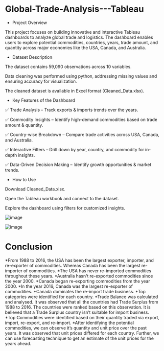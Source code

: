 # Global-Trade-Analysis---Tableau

* Project Overview

This project focuses on building innovative and interactive Tableau dashboards to analyze global trade and logistics. The dashboard enables users to explore potential commodities, countries, years, trade amount, and quantity across major economies like the USA, Canada, and Australia.

* Dataset Description

The dataset contains 59,090 observations across 10 variables.

Data cleaning was performed using python, addressing missing values and ensuring accuracy for visualization.

The cleaned dataset is available in Excel format (Cleaned_Data.xlsx).

* Key Features of the Dashboard

✅ Trade Analysis – Track exports & imports trends over the years.

✅ Commodity Insights – Identify high-demand commodities based on trade amount & quantity.

✅ Country-wise Breakdown – Compare trade activities across USA, Canada, and Australia.

✅ Interactive Filters – Drill down by year, country, and commodity for in-depth insights.

✅ Data-Driven Decision Making – Identify growth opportunities & market trends.

* How to Use

Download Cleaned_Data.xlsx.

Open the Tableau workbook and connect to the dataset.

Explore the dashboard using filters for customized insights.

![image](https://github.com/user-attachments/assets/784c0b38-f8bb-428e-a8c4-92286963ef54)

![image](https://github.com/user-attachments/assets/c9682ed0-9871-4b66-b605-111c1ad23810)

# Conclusion

*From 1988 to 2016, the USA has been the largest exporter, importer, and re-exporter of commodities. Whereas Canada has been the largest re-importer of commodities. 
*The USA has never re-imported commodities throughout these years. 
*Australia hasn't re-exported commodities since the year 2000.
*Canada began re-exporting commodities  from the year 2000.
*In the year 2016, Canada was the largest re-exporter of commodities.
*Canada dominates the re-import trade business.
*Top categories were identified for each country.
*Trade Balance was calculated and analysed. It was observed that all the countries had Trade Surplus from 1988 to 2016. The countries were ranked based on this observation. It is believed that a Trade Surplus country isn’t suitable for import business.
*Top Commodities were identified based on their quantity traded via export, import, re-export, and re-import.
*After identifying the potential commodities, we can observe it’s quantity and unit price over the past years. It was observed that unit prices differed for each country. Further, we can use forecasting technique to get an estimate of the unit prices for the years ahead.

